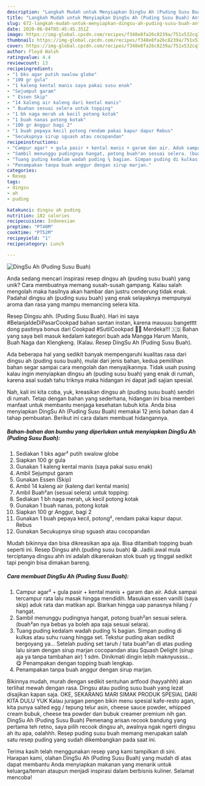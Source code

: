 ```yaml
---
description: "Langkah Mudah untuk Menyiapkan DingSu Ah (Puding Susu Buah) Anti Gagal"
title: "Langkah Mudah untuk Menyiapkan DingSu Ah (Puding Susu Buah) Anti Gagal"
slug: 672-langkah-mudah-untuk-menyiapkan-dingsu-ah-puding-susu-buah-anti-gagal
date: 2020-06-04T05:45:45.351Z
image: https://img-global.cpcdn.com/recipes/f348e8fa26c8239a/751x532cq70/dingsu-ah-puding-susu-buah-foto-resep-utama.jpg
thumbnail: https://img-global.cpcdn.com/recipes/f348e8fa26c8239a/751x532cq70/dingsu-ah-puding-susu-buah-foto-resep-utama.jpg
cover: https://img-global.cpcdn.com/recipes/f348e8fa26c8239a/751x532cq70/dingsu-ah-puding-susu-buah-foto-resep-utama.jpg
author: Floyd Walsh
ratingvalue: 4.4
reviewcount: 13
recipeingredient:
- "1 bks agar putih swalow globe"
- "100 gr gula"
- "1 kaleng kental manis saya pakai susu enak"
- "Sejumput garam"
- " Essen Skip"
- "14 kaleng air kaleng dari kental manis"
- " Buahan sesuai selera untuk topping"
- "1 bh naga merah uk kecil potong kotak"
- "1 buah nanas potong kotak"
- "100 gr Anggur bagi 2"
- "1 buah pepaya kecil potong rendam pakai kapur dapur Rebus"
- "Secukupnya sirup sguash atau cocopandan"
recipeinstructions:
- "Campur agar² + gula pasir + kental manis + garam dan air. Aduk sampai tercampur rata lalu masak hingga mendidih. Masukan essen vanilli (saya skip) aduk rata dan matikan api. Biarkan hingga uap panasnya hilang / hangat."
- "Sambil menunggu pudingnya hangat, potong buah²an sesuai selera. (buah²an nya bebas ya boleh apa saja sesuai selara)."
- "Tuang puding kedalam wadah puding ¾ bagian. Simpan puding di kulkas atau suhu ruang hingga set. Tekstur puding akan sedikit bergoyang ya... Setelah puding set taruh / tata buah²an di atas puding lalu siram dengan sirup marjan cocopandan atau Squash Delight (sirup aja ya tanpa tambahan air) 1 sdm. Dinikmati dingin lebih maknyussss... 😋 Penampakan dengan topping buah lengkap."
- "Penampakan tanpa buah anggur dengan sirup marjan."
categories:
- Resep
tags:
- dingsu
- ah
- puding

katakunci: dingsu ah puding 
nutrition: 182 calories
recipecuisine: Indonesian
preptime: "PT40M"
cooktime: "PT52M"
recipeyield: "1"
recipecategory: Lunch

---
```



![DingSu Ah (Puding Susu Buah)](https://img-global.cpcdn.com/recipes/f348e8fa26c8239a/751x532cq70/dingsu-ah-puding-susu-buah-foto-resep-utama.jpg)

Anda sedang mencari inspirasi resep dingsu ah (puding susu buah) yang unik? Cara membuatnya memang susah-susah gampang. Kalau salah mengolah maka hasilnya akan hambar dan justru cenderung tidak enak. Padahal dingsu ah (puding susu buah) yang enak selayaknya mempunyai aroma dan rasa yang mampu memancing selera kita.

Resep Dingsu ahh. (Puding Susu Buah). Hari ini saya #BelanjaIdeDiPasarCookpad bahan santan instan, karena mauuuu bangetttt dong pastinya bonus dari Cookpad #SutilCookpad 🤩💞 Merdeka!!! 🇮🇩 Bahan yang saya beli masuk kedalam kategori buah ada Mangga Harum Manis, Buah Naga dan Klengkeng. (Kalau. Resep DingSu Ah (Puding Susu Buah).

Ada beberapa hal yang sedikit banyak mempengaruhi kualitas rasa dari dingsu ah (puding susu buah), mulai dari jenis bahan, kedua pemilihan bahan segar sampai cara mengolah dan menyajikannya. Tidak usah pusing kalau ingin menyiapkan dingsu ah (puding susu buah) yang enak di rumah, karena asal sudah tahu triknya maka hidangan ini dapat jadi sajian spesial.


Nah, kali ini kita coba, yuk, kreasikan dingsu ah (puding susu buah) sendiri di rumah. Tetap dengan bahan yang sederhana, hidangan ini bisa memberi manfaat untuk membantu menjaga kesehatan tubuh kita. Anda bisa menyiapkan DingSu Ah (Puding Susu Buah) memakai 12 jenis bahan dan 4 tahap pembuatan. Berikut ini cara dalam membuat hidangannya.

<!--inarticleads1-->

##### Bahan-bahan dan bumbu yang diperlukan untuk menyiapkan DingSu Ah (Puding Susu Buah):

1. Sediakan 1 bks agar² putih swalow globe
1. Siapkan 100 gr gula
1. Gunakan 1 kaleng kental manis (saya pakai susu enak)
1. Ambil Sejumput garam
1. Gunakan  Essen (Skip)
1. Ambil 14 kaleng air (kaleng dari kental manis)
1. Ambil  Buah²an (sesuai selera) untuk topping:
1. Sediakan 1 bh naga merah, uk kecil potong kotak
1. Gunakan 1 buah nanas, potong kotak
1. Siapkan 100 gr Anggur, bagi 2
1. Gunakan 1 buah pepaya kecil, potong², rendam pakai kapur dapur. Rebus
1. Gunakan Secukupnya sirup sguash atau cocopandan


Mudah bikinnya dan bisa dikreasikan apa aja. Bisa ditambah topping buah seperti ini. Resep Dingsu ahh.(puding susu buah) 😁. Jadiii.awal mula terciptanya dingsu ahh ini adalah dikarenakan stok buah yg tinggal sedikit tapi pengin bisa dimakan bareng. 

<!--inarticleads2-->

##### Cara membuat DingSu Ah (Puding Susu Buah):

1. Campur agar² + gula pasir + kental manis + garam dan air. Aduk sampai tercampur rata lalu masak hingga mendidih. Masukan essen vanilli (saya skip) aduk rata dan matikan api. Biarkan hingga uap panasnya hilang / hangat.
1. Sambil menunggu pudingnya hangat, potong buah²an sesuai selera. (buah²an nya bebas ya boleh apa saja sesuai selara).
1. Tuang puding kedalam wadah puding ¾ bagian. Simpan puding di kulkas atau suhu ruang hingga set. Tekstur puding akan sedikit bergoyang ya... Setelah puding set taruh / tata buah²an di atas puding lalu siram dengan sirup marjan cocopandan atau Squash Delight (sirup aja ya tanpa tambahan air) 1 sdm. Dinikmati dingin lebih maknyussss... 😋 Penampakan dengan topping buah lengkap.
1. Penampakan tanpa buah anggur dengan sirup marjan.


Bikinnya mudah, murah dengan sedikit sentuhan artfood (hayyahhh) akan terlihat mewah dengan rasa. Dingsu atau puding susu buah yang lezat disajikan kapan saja. OKE, SEKARANG MARI SIMAK PRODUK SPESIAL DARI KITA DULU YUK Kalau juragan pengen bikin menu spesial kafe-resto agan, kita punya salted egg / tepung telur asin, cheese sauce powder, whipped cream bubuk, cheese tea powder dan bubuk creamer premium nih gan. DingSu Ah (Puding Susu Buah) Pemenang arisan recook bandung yang pertama teh retno, saya pilih recook dingsu ah, awalnya ngak ngerti dingsu ah itu apa, oalahhh. Resep puding susu buah memang merupakan salah satu resep puding yang sudah dikembangkan pada saat ini. 

Terima kasih telah menggunakan resep yang kami tampilkan di sini. Harapan kami, olahan DingSu Ah (Puding Susu Buah) yang mudah di atas dapat membantu Anda menyiapkan makanan yang menarik untuk keluarga/teman ataupun menjadi inspirasi dalam berbisnis kuliner. Selamat mencoba!
